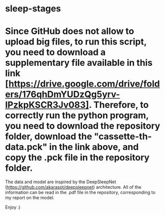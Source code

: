 # sleep-stages

# Since GitHub does not allow to upload big files, to run this script, you need to download a supplementary file available in this link [https://drive.google.com/drive/folders/176qhDmYUDzQg5yrv-IPzkpKSCR3Jv083]. Therefore, to correctly run the python program, you need to download the repository folder, download the "cassette-th-data.pck" in the link above, and copy the .pck file in the repository folder. 

The data and model are inspired by the DeepSleepNet (https://github.com/akaraspt/deepsleepnet) architecture. All of the information can be read in the .pdf file in the repository, corresponding to my report on the model. 

Enjoy :) 
